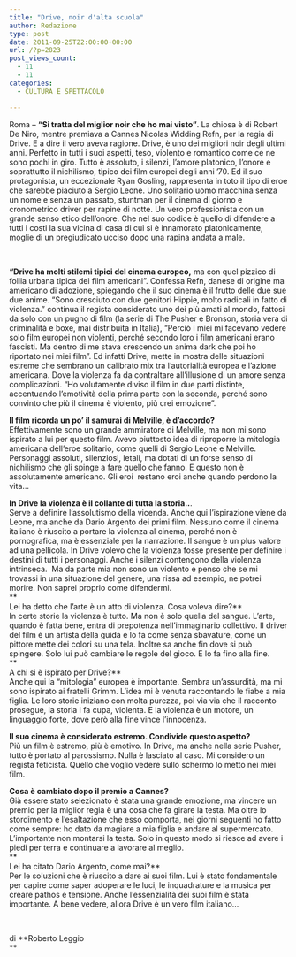 ```yaml
---
title: "Drive, noir d'alta scuola"
author: Redazione
type: post
date: 2011-09-25T22:00:00+00:00
url: /?p=2823
post_views_count:
  - 11
  - 11
categories:
  - CULTURA E SPETTACOLO

---
```

Roma &ndash; **&ldquo;Si tratta del miglior noir che ho mai visto&rdquo;**. La chiosa &egrave; di Robert De Niro, mentre premiava a Cannes Nicolas Widding Refn, per la regia di Drive. E a dire il vero aveva ragione. Drive, &egrave; uno dei migliori noir degli ultimi anni. Perfetto in tutti i suoi aspetti, teso, violento e romantico come ce ne sono pochi in giro. Tutto &egrave; assoluto, i silenzi, l&rsquo;amore platonico, l&rsquo;onore e soprattutto il nichilismo, tipico dei film europei degli anni &rsquo;70. Ed il suo protagonista, un eccezionale Ryan Gosling, rappresenta in toto il tipo di eroe che sarebbe piaciuto a Sergio Leone. Uno solitario uomo macchina senza un nome e senza un passato, stuntman per il cinema di giorno e cronometrico driver per rapine di notte. Un vero professionista con un grande senso etico dell&rsquo;onore. Che nel suo codice &egrave; quello di difendere a tutti i costi la sua vicina di casa di cui si &egrave; innamorato platonicamente, moglie di un pregiudicato ucciso dopo una rapina andata a male.

&nbsp;

**&ldquo;Drive ha molti stilemi tipici del cinema europeo,** ma con quel pizzico di follia urbana tipica dei film americani&rdquo;. Confessa Refn, danese di origine ma americano di adozione, spiegando che il suo cinema &egrave; il frutto delle due sue due anime. &ldquo;Sono cresciuto con due genitori Hippie, molto radicali in fatto di violenza.&rdquo; continua il regista considerato uno dei pi&ugrave; amati al mondo, fattosi da solo con un pugno di film (la serie di The Pusher e Bronson, storia vera di criminalit&agrave; e boxe, mai distribuita in Italia), &ldquo;Perci&ograve; i miei mi facevano vedere solo film europei non violenti, perch&eacute; secondo loro i film americani erano fascisti. Ma dentro di me stava crescendo un anima dark che poi ho riportato nei miei film&rdquo;. Ed infatti Drive, mette in mostra delle situazioni estreme che sembrano un calibrato mix tra l&rsquo;autorialit&agrave; europea e l&rsquo;azione americana. Dove la violenza fa da contraltare all&rsquo;illusione di un amore senza complicazioni. &ldquo;Ho volutamente diviso il film in due parti distinte, accentuando l&rsquo;emotivit&agrave; della prima parte con la seconda, perch&eacute; sono convinto che pi&ugrave; il cinema &egrave; violento, pi&ugrave; crei emozione&rdquo;.

**Il film ricorda un po&#8217; il samurai di Melville, &egrave; d&#8217;accordo?**  
Effettivamente sono un grande ammiratore di Melville, ma non mi sono ispirato a lui per questo film. Avevo piuttosto idea di riproporre la mitologia americana dell&#8217;eroe solitario, come quelli di Sergio Leone e Melville. Personaggi assoluti, silenziosi, letali, ma dotati di un forse senso di nichilismo che gli spinge a fare quello che fanno. E questo non &egrave; assolutamente americano. Gli eroi&nbsp; restano eroi anche quando perdono la vita&#8230;

**In Drive la violenza &egrave; il collante di tutta la storia..**.  
Serve a definire l&#8217;assolutismo della vicenda. Anche qui l&#8217;ispirazione viene da Leone, ma anche da Dario Argento dei primi film. Nessuno come il cinema italiano &egrave; riuscito a portare la violenza al cinema, perch&eacute; non &egrave; pornografica, ma &egrave; essenziale per la narrazione. Il sangue &egrave; un plus valore ad una pellicola. In Drive volevo che la violenza fosse presente per definire i destini di tutti i personaggi. Anche i silenzi contengono della violenza intrinseca.&nbsp; Ma da parte mia non sono un violento e penso che se mi trovassi in una situazione del genere, una rissa ad esempio, ne potrei morire. Non saprei proprio come difendermi.  
**  
Lei ha detto che l&#8217;arte &egrave; un atto di violenza. Cosa voleva dire?**  
In certe storie la violenza &egrave; tutto. Ma non &egrave; solo quella del sangue. L&#8217;arte, quando &egrave; fatta bene, entra di prepotenza nell&#8217;immaginario collettivo. Il driver del film &egrave; un artista della guida e lo fa come senza sbavature, come un pittore mette dei colori su una tela. Inoltre sa anche fin dove si pu&ograve; spingere. Solo lui pu&ograve; cambiare le regole del gioco. E lo fa fino alla fine.  
**  
A chi si &egrave; ispirato per Drive?**  
Anche qui la &ldquo;mitologia&rdquo; europea &egrave; importante. Sembra un&#8217;assurdit&agrave;, ma mi sono ispirato ai fratelli Grimm. L&#8217;idea mi &egrave; venuta raccontando le fiabe a mia figlia. Le loro storie iniziano con molta purezza, poi via via che il racconto prosegue, la storia i fa cupa, violenta. E la violenza &egrave; un motore, un linguaggio forte, dove per&ograve; alla fine vince l&rsquo;innocenza. 

**Il suo cinema &egrave; considerato estremo. Condivide questo aspetto?**  
Pi&ugrave; un film &egrave; estremo, pi&ugrave; &egrave; emotivo. In Drive, ma anche nella serie Pusher, tutto &egrave; portato al parossismo. Nulla &egrave; lasciato al caso. Mi considero un regista feticista. Quello che voglio vedere sullo schermo lo metto nei miei film. 

**Cosa &egrave; cambiato dopo il premio a Cannes?**  
Gi&agrave; essere stato selezionato &egrave; stata una grande emozione, ma vincere un premio per la miglior regia &egrave; una cosa che fa girare la testa. Ma oltre lo stordimento e l&#8217;esaltazione che esso comporta, nei giorni seguenti ho fatto come sempre: ho dato da magiare a mia figlia e andare al supermercato. L&#8217;importante non montarsi la testa. Solo in questo modo si riesce ad avere i piedi per terra e continuare a lavorare al meglio.&nbsp;  
**  
Lei ha citato Dario Argento, come mai?**  
Per le soluzioni che &egrave; riuscito a dare ai suoi film. Lui &egrave; stato fondamentale per capire come saper adoperare le luci, le inquadrature e la musica per creare pathos e tensione. Anche l&#8217;essenzialit&agrave; dei suoi film &egrave; stata importante. A bene vedere, allora Drive &egrave; un vero film italiano&#8230;

&nbsp;

di **Roberto Leggio  
**